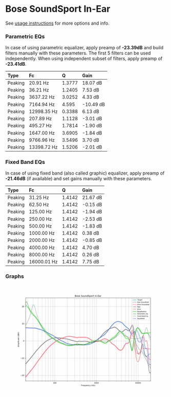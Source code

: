 # Bose SoundSport In-Ear
See [usage instructions](https://github.com/jaakkopasanen/AutoEq#usage) for more options and info.

### Parametric EQs
In case of using parametric equalizer, apply preamp of **-23.39dB** and build filters manually
with these parameters. The first 5 filters can be used independently.
When using independent subset of filters, apply preamp of **-23.41dB**.

| Type    | Fc          |      Q | Gain      |
|:--------|:------------|:-------|:----------|
| Peaking | 20.91 Hz    | 1.3777 | 18.07 dB  |
| Peaking | 36.21 Hz    | 1.2405 | 7.53 dB   |
| Peaking | 3637.22 Hz  | 3.0252 | 4.33 dB   |
| Peaking | 7164.94 Hz  | 4.595  | -10.49 dB |
| Peaking | 12998.35 Hz | 0.3388 | 6.13 dB   |
| Peaking | 207.89 Hz   | 1.1128 | -3.01 dB  |
| Peaking | 495.27 Hz   | 1.7814 | -1.90 dB  |
| Peaking | 1647.00 Hz  | 3.6905 | -1.84 dB  |
| Peaking | 9766.96 Hz  | 3.5496 | 3.70 dB   |
| Peaking | 13398.72 Hz | 1.5206 | -2.01 dB  |

### Fixed Band EQs
In case of using fixed band (also called graphic) equalizer, apply preamp of **-21.46dB**
(if available) and set gains manually with these parameters.

| Type    | Fc          |      Q | Gain     |
|:--------|:------------|:-------|:---------|
| Peaking | 31.25 Hz    | 1.4142 | 21.67 dB |
| Peaking | 62.50 Hz    | 1.4142 | -0.15 dB |
| Peaking | 125.00 Hz   | 1.4142 | -1.94 dB |
| Peaking | 250.00 Hz   | 1.4142 | -2.53 dB |
| Peaking | 500.00 Hz   | 1.4142 | -1.83 dB |
| Peaking | 1000.00 Hz  | 1.4142 | 0.38 dB  |
| Peaking | 2000.00 Hz  | 1.4142 | -0.85 dB |
| Peaking | 4000.00 Hz  | 1.4142 | 4.70 dB  |
| Peaking | 8000.00 Hz  | 1.4142 | 0.26 dB  |
| Peaking | 16000.01 Hz | 1.4142 | 7.75 dB  |

### Graphs
![](./Bose%20SoundSport%20In-Ear.png)